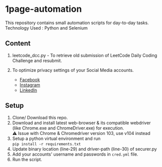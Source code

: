 # 1page-automation

This repository contains small automation scripts for day-to-day tasks.  
Technology Used : Python and Selenium

## Content

1. leetcode_dcc.py - To retrieve old submission of LeetCode Daily Coding Challenge and resubmit.

1. To optimize privacy settings of your Social Media accounts.
   - [Facebook](secureFB.py)
   - [Instagram](secureIG.py)
   - [LinkedIn](secureLI.py)

## Setup

1. Clone/ Download this repo.
1. Download and install latest web-browser & its compatible webdriver (like Chrome.exe and ChromeDriver.exe) for execution.  
   :warning: Issue with Chrome & Chromedriver version 103, use v104 instead
1. Setup a python virtual environment and run  
   `pip install -r requirements.txt`
1. Update binary location (line-29) and driver-path (line-30) of securer.py
1. Add your accounts' username and passwords in `cred.yml` file.
1. Run the script.
